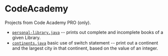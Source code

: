 # CodeAcademy
Projects from Code Academy PRO (only).
- [`personal-library.java`](./java/personal-library.java) -- prints out complete and incomplete books of a given Library.
- [`continents.java`](./java/continents.java) basic use of switch statement -- print out a continent and the largest city in that continent, based on the value of an integer.
